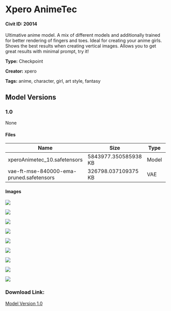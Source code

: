 # Xpero AnimeTec

#### Civit ID: 20014

<p>Ultimative anime model. A mix of different models and additionally trained for better rendering of fingers and toes. Ideal for creating your anime girls. Shows the best results when creating vertical images. Allows you to get great results with minimal prompt, try it!</p>

**Type:** Checkpoint

**Creator:** xpero

**Tags:** anime, character, girl, art style, fantasy

## Model Versions

### 1.0

None

#### Files

| Name | Size | Type | Format | Download Url | AutoV1 | AutoV2 | SHA256 | CRC32 | BLAKE3 |
| --- | --- | --- | --- | --- | --- | --- | --- | --- | --- |
| xperoAnimetec_10.safetensors | 5843977.350585938 KB | Model | SafeTensor | https://civitai.com/api/download/models/23772 | 97C2B9DE | 9F49D13891 | 9F49D13891BD46E723A58C38D1897A316FB324B2D1460E25FE24289473BC9FB5 | A3BEC446 | ACD005C1CA90B92104F3A4AD673B4DE5DE1EF9300622F1133A3D17E1BCBBF551 |
| vae-ft-mse-840000-ema-pruned.safetensors | 326798.037109375 KB | VAE | Other | https://civitai.com/api/download/models/23772?type=VAE&format=Other | 09BCB72F | 735E4C3A44 | 735E4C3A447A3255760D7F86845F09F937809BAA529C17370D83E4C3758F3C75 | 5563A571 | CB91B83729B15E37AAAE9337198F390038138718640E19D3428EBC42808F0DAE |

#### Images

<p><img src="https://image.civitai.com/xG1nkqKTMzGDvpLrqFT7WA/f754be1b-ceef-48b3-1873-6d0e4f4ca200/width=450/258095.jpeg" /></p>

<p><img src="https://image.civitai.com/xG1nkqKTMzGDvpLrqFT7WA/3fb162aa-f314-4dd4-5026-9c1a845fc700/width=450/258103.jpeg" /></p>

<p><img src="https://image.civitai.com/xG1nkqKTMzGDvpLrqFT7WA/bae1f9dd-2ae7-4330-0a1c-c5605c0abc00/width=450/258101.jpeg" /></p>

<p><img src="https://image.civitai.com/xG1nkqKTMzGDvpLrqFT7WA/30e0cbb1-3dd7-400c-982e-4db940f88800/width=450/258100.jpeg" /></p>

<p><img src="https://image.civitai.com/xG1nkqKTMzGDvpLrqFT7WA/e03bd631-2368-4c93-9a19-0800c3cbf900/width=450/258099.jpeg" /></p>

<p><img src="https://image.civitai.com/xG1nkqKTMzGDvpLrqFT7WA/18d388a1-13a3-47e2-193b-41f4a0fa9100/width=450/258097.jpeg" /></p>

<p><img src="https://image.civitai.com/xG1nkqKTMzGDvpLrqFT7WA/bce94dc3-8a13-4e35-00e7-7005c8981400/width=450/258102.jpeg" /></p>

<p><img src="https://image.civitai.com/xG1nkqKTMzGDvpLrqFT7WA/7151e9b2-e295-420f-3c9f-5000cfb43c00/width=450/258096.jpeg" /></p>

<p><img src="https://image.civitai.com/xG1nkqKTMzGDvpLrqFT7WA/26d64f08-7e3d-45cb-b69f-f3d137cdbd00/width=450/258098.jpeg" /></p>

### Download Link:

[Model Version 1.0](https://civitai.com/api/download/models/23772)

